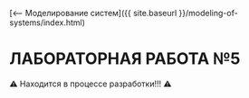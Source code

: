 [⟵ Моделирование систем]({{ site.baseurl }}/modeling-of-systems/index.html)

# **ЛАБОРАТОРНАЯ РАБОТА №5**

⚠️ Находится в процессе разработки!!! ⚠️
